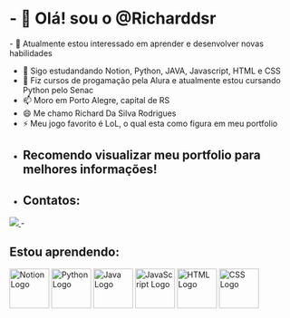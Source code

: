<h1>- 👋 Olá! sou o @Richarddsr</h1>
- 👀 Atualmente estou interessado em aprender e desenvolver novas habilidades

- 🌱 Sigo estudandando Notion, Python, JAVA, Javascript, HTML e CSS
- 💞️ Fiz cursos de progamação pela Alura e atualmente estou cursando Python pelo Senac
- 📫 Moro em Porto Alegre, capital de RS
- 😄 Me chamo Richard Da Silva Rodrigues
- ⚡ Meu jogo favorito é LoL, o qual esta como figura em meu portfolio
- <h2>Recomendo visualizar meu portfolio para melhores informações!</h2>
- <h2>Contatos:</h2>
<div>
<a href="https://www.instagram.com/richard_dsr" alt="Instagram" target="_blank">
  <img src="https://img.shields.io/badge/-Instagram-DF0174?style=for-the-badge&labelColor=DF0174&logo=instagram&logoColor=white&link=https://www.instagram.com/SEU_USUARIO">
</a>
- <h2>Estou aprendendo:</h2>
<div>
 <img src="https://upload.wikimedia.org/wikipedia/commons/4/45/Notion_app_logo.png" alt="Notion Logo" width="70" height="70">
 <img src="https://upload.wikimedia.org/wikipedia/commons/c/c3/Python-logo-notext.svg" alt="Python Logo" width="70" height="70">
 <img src="https://upload.wikimedia.org/wikipedia/en/3/30/Java_programming_language_logo.svg" alt="Java Logo" width="70" height="70">
 <img src="https://upload.wikimedia.org/wikipedia/commons/6/6a/JavaScript-logo.png" alt="JavaScript Logo" width="70" height="70">
 <img src="https://upload.wikimedia.org/wikipedia/commons/6/61/HTML5_logo_and_wordmark.svg" alt="HTML Logo" width="70" height="70">
 <img src="https://upload.wikimedia.org/wikipedia/commons/d/d5/CSS3_logo_and_wordmark.svg" alt="CSS Logo" width="70" height="70">



  
</div>


</div>

<!---
Richarddsr/Richarddsr is a ✨ special ✨ repository because its `README.md` (this file) appears on your GitHub profile.
You can click the Preview link to take a look at your changes.
--->

